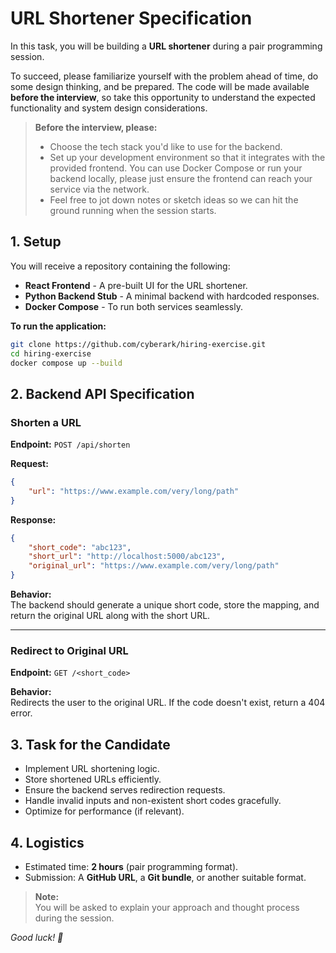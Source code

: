 # URL Shortener Specification

In this task, you will be building a **URL shortener** during a pair programming session.

To succeed, please familiarize yourself with the problem ahead of time, do some design thinking, and be prepared. The code will be made available **before the interview**, so take this opportunity to understand the expected functionality and system design considerations.

> **Before the interview, please:**
> - Choose the tech stack you'd like to use for the backend.
> - Set up your development environment so that it integrates with the provided frontend. You can use Docker Compose or run your backend locally, please just ensure the frontend can reach your service via the network.
> - Feel free to jot down notes or sketch ideas so we can hit the ground running when the session starts.

## 1. Setup

You will receive a repository containing the following:
- **React Frontend** - A pre-built UI for the URL shortener.
- **Python Backend Stub** - A minimal backend with hardcoded responses.
- **Docker Compose** - To run both services seamlessly.

**To run the application:**
```bash
git clone https://github.com/cyberark/hiring-exercise.git
cd hiring-exercise
docker compose up --build
```

## 2. Backend API Specification

### Shorten a URL
**Endpoint:** `POST /api/shorten`  

**Request:**
```json
{
    "url": "https://www.example.com/very/long/path"
}
```

**Response:**
```json
{
    "short_code": "abc123",
    "short_url": "http://localhost:5000/abc123",
    "original_url": "https://www.example.com/very/long/path"
}
```
**Behavior:**  
The backend should generate a unique short code, store the mapping, and return the original URL along with the short URL.

---

### Redirect to Original URL
**Endpoint:** `GET /<short_code>`  

**Behavior:**  
Redirects the user to the original URL. If the code doesn't exist, return a 404 error.

## 3. Task for the Candidate
- Implement URL shortening logic.
- Store shortened URLs efficiently.
- Ensure the backend serves redirection requests.
- Handle invalid inputs and non-existent short codes gracefully.
- Optimize for performance (if relevant).

## 4. Logistics
- Estimated time: **2 hours** (pair programming format).
- Submission: A **GitHub URL**, a **Git bundle**, or another suitable format.

> **Note:**  
> You will be asked to explain your approach and thought process during the session.

*Good luck! 🚀*
